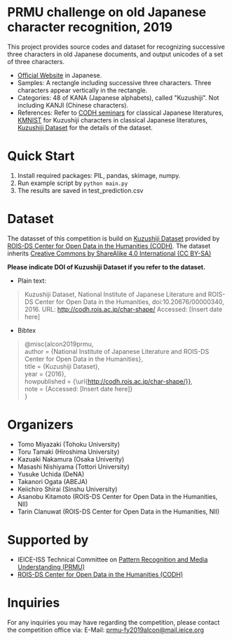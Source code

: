 # PRMU challenge on old Japanese character recognition, 2019
This project provides source codes and dataset for recognizing successive three characters in old Japanese documents, and output unicodes of a set of three characters.

+ [Official Website](https://sites.google.com/view/alcon2019) in Japanese.
+ Samples: A rectangle including successive three characters. Three characters appear vertically in the rectangle.
+ Categories: 48 of KANA (Japanese alphabets), called "Kuzushiji". Not including KANJI (Chinese characters).
+ References: Refer to [CODH seminars](http://codh.rois.ac.jp/seminar/) for classical Japanese literatures, [KMNIST](https://github.com/rois-codh/kmnist) for Kuzushiji characters in classical Japanese literatures, [Kuzushiji Dataset](http://codh.rois.ac.jp/char-shape/) for the details of the dataset.


# Quick Start
1. Install required packages: PIL, pandas, skimage, numpy.
2. Run example script by `python main.py`
3. The results are saved in test_prediction.csv


# Dataset
The datasset of this competition is build on [Kuzushiji Dataset](http://codh.rois.ac.jp/char-shape/) provided by [ROIS-DS Center for Open Data in the Humanities (CODH)](http://codh.rois.ac.jp/index.html.en). The dataset inherits [Creative Commons by ShareAlike 4.0 International (CC BY-SA)](https://creativecommons.org/licenses/by-sa/4.0/)

**Please indicate DOI of Kuzushiji Dataset if you refer to the dataset.**  

+ Plain text:  
> Kuzushiji Dataset, National Institute of Japanese Literature and ROIS-DS Center for Open Data in the Humanities, doi:10.20676/00000340, 2016. URL: http://codh.rois.ac.jp/char-shape/ Accessed: [Insert date here]

+ Bibtex  
> @misc{alcon2019prmu,  
author = {National Institute of Japanese Literature and ROIS-DS Center for Open Data in the Humanities},  
title = {Kuzushiji Dataset},  
year = {2016},  
howpublished = {\url{http://codh.rois.ac.jp/char-shape/}},  
note = {Accessed: [Insert date here]}  
}


# Organizers
+ Tomo Miyazaki (Tohoku University)
+ Toru Tamaki (Hiroshima University)
+ Kazuaki Nakamura (Osaka Univerity)
+ Masashi Nishiyama (Tottori University)
+ Yusuke Uchida (DeNA)
+ Takanori Ogata (ABEJA)
+ Keiichiro Shirai (Sinshu University)
+ Asanobu Kitamoto (ROIS-DS Center for Open Data in the Humanities, NII)
+ Tarin Clanuwat (ROIS-DS Center for Open Data in the Humanities, NII)

# Supported by
+ IEICE-ISS Technical Committee on [Pattern Recognition and Media Understanding (PRMU)](http://www.ieice.org/~prmu/jpn/)
+ [ROIS-DS Center for Open Data in the Humanities (CODH)](http://codh.rois.ac.jp/index.html.en)

# Inquiries
For any inquiries you may have regarding the competition, please contact the competition office via:
E-Mail: prmu-fy2019alcon@mail.ieice.org
